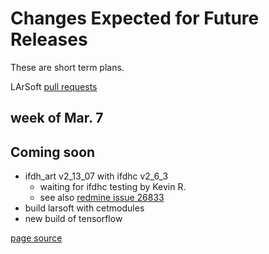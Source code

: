 # Changes Expected for Future Releases

These are short term plans.

LArSoft [pull requests](https://github.com/orgs/LArSoft/projects/2)

## week of Mar. 7

## Coming soon

- ifdh_art v2_13_07 with ifdhc v2_6_3
  - waiting for ifdhc testing by Kevin R.
  - see also [redmine issue 26833](https://cdcvs.fnal.gov/redmine/issues/26833)
-   build larsoft with cetmodules
-   new build of tensorflow

[page source](https://github.com/LArSoft/larsoft.github.io/blob/main/LArSoftWiki/releases/FutureChanges.md)
